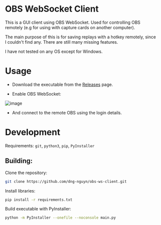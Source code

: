 
# OBS WebSocket Client

This is a GUI client using OBS WebSocket. Used for controlling OBS remotely (e.g for using with capture cards on another computer).

The main purpose of this is for saving replays with a hotkey remotely, since I couldn't find any. There are still many missing features.

I have not tested on any OS except for Windows.

# Usage

- Download the executable from the [Releases](https://github.com/dng-nguyn/obs-ws-client/releases) page.

- Enable OBS WebSocket:

![image](https://github.com/user-attachments/assets/8e3435a2-200a-4ec6-b006-bcead782d437)

- And connect to the remote OBS using the login details.

# Development

Requirements: `git`, `python3`,  `pip`, `PyInstaller`

## Building:

Clone the repository: 
```sh
git clone https://github.com/dng-nguyn/obs-ws-client.git
```

Install libraries: 
```sh
pip install -r requirements.txt
```

Build executable with PyInstaller:
```sh
python -m PyInstaller --onefile --noconsole main.py
```
